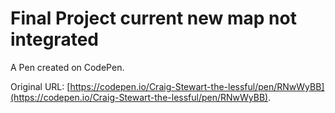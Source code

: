 # Final Project current new map not integrated

A Pen created on CodePen.

Original URL: [https://codepen.io/Craig-Stewart-the-lessful/pen/RNwWyBB](https://codepen.io/Craig-Stewart-the-lessful/pen/RNwWyBB).

